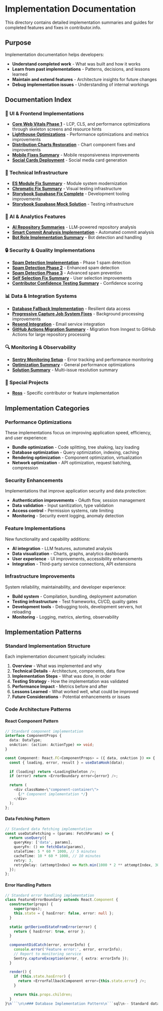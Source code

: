 # Implementation Documentation

This directory contains detailed implementation summaries and guides for completed features and fixes in contributor.info.

## Purpose

Implementation documentation helps developers:
- **Understand completed work** - What was built and how it works
- **Learn from past implementations** - Patterns, decisions, and lessons learned
- **Maintain and extend features** - Architecture insights for future changes
- **Debug implementation issues** - Understanding of internal workings

## Documentation Index

### 🎨 UI & Frontend Implementations
- **[Core Web Vitals Phase 1](./core-web-vitals-phase1.md)** - LCP, CLS, and performance optimizations through skeleton screens and resource hints
- **[Lighthouse Optimizations](./LIGHTHOUSE_OPTIMIZATIONS.md)** - Performance optimizations and metrics improvements
- **[Distribution Charts Restoration](./distribution-charts-restoration.md)** - Chart component fixes and improvements
- **[Mobile Fixes Summary](./MOBILE_FIXES_SUMMARY.md)** - Mobile responsiveness improvements
- **[Social Cards Deployment](./social-cards-deployment.md)** - Social media card generation

### 🔧 Technical Infrastructure
- **[ES Module Fix Summary](./es-module-fix-summary.md)** - Module system modernization
- **[Chromatic Fix Summary](./chromatic-fix-summary.md)** - Visual testing infrastructure
- **[Storybook Supabase Fix Complete](./storybook-supabase-fix-complete.md)** - Development tooling improvements
- **[Storybook Supabase Mock Solution](./storybook-supabase-mock-solution.md)** - Testing infrastructure

### 🤖 AI & Analytics Features
- **[AI Repository Summaries](./ai-repository-summaries.md)** - LLM-powered repository analysis
- **[Smart Commit Analysis Implementation](./smart-commit-analysis-implementation.md)** - Automated commit analysis
- **[Bot Role Implementation Summary](./bot-role-implementation-summary.md)** - Bot detection and handling

### 🔒 Security & Quality Implementations
- **[Spam Detection Implementation](./spam-detection-implementation.md)** - Phase 1 spam detection
- **[Spam Detection Phase 2](./spam-detection-phase2.md)** - Enhanced spam detection
- **[Spam Detection Phase 3](./spam-detection-phase3.md)** - Advanced spam prevention
- **[Self Selection Fix Summary](./self-selection-fix-summary.md)** - User selection improvements
- **[Contributor Confidence Testing Summary](./contributor-confidence-testing-summary.md)** - Confidence scoring

### 📊 Data & Integration Systems
- **[Database Fallback Implementation](./database-fallback-implementation.md)** - Resilient data access
- **[Progressive Capture Job System Fixes](./progressive-capture-job-system-fixes.md)** - Background processing improvements
- **[Resend Integration](./resend-integration.md)** - Email service integration
- **[GitHub Actions Migration Summary](./github-actions-migration-summary.md)** - Migration from Inngest to GitHub Actions for large repository processing

### 🔍 Monitoring & Observability
- **[Sentry Monitoring Setup](./sentry-monitoring-setup.md)** - Error tracking and performance monitoring
- **[Optimization Summary](./optimization-summary.md)** - General performance optimizations
- **[Solution Summary](./solution-summary.md)** - Multi-issue resolution summary

### 📝 Special Projects
- **[Ross](./ross.md)** - Specific contributor or feature implementation

## Implementation Categories

### Performance Optimizations
These implementations focus on improving application speed, efficiency, and user experience:

- **Bundle optimization** - Code splitting, tree shaking, lazy loading
- **Database optimization** - Query optimization, indexing, caching
- **Rendering optimization** - Component optimization, virtualization
- **Network optimization** - API optimization, request batching, compression

### Security Enhancements
Implementations that improve application security and data protection:

- **Authentication improvements** - OAuth flow, session management
- **Data validation** - Input sanitization, type validation
- **Access control** - Permission systems, rate limiting
- **Monitoring** - Security event logging, anomaly detection

### Feature Implementations
New functionality and capability additions:

- **AI integration** - LLM features, automated analysis
- **Data visualization** - Charts, graphs, analytics dashboards
- **User experience** - UI improvements, accessibility enhancements
- **Integration** - Third-party service connections, API extensions

### Infrastructure Improvements
System reliability, maintainability, and developer experience:

- **Build system** - Compilation, bundling, deployment automation
- **Testing infrastructure** - Test frameworks, CI/CD, quality gates
- **Development tools** - Debugging tools, development servers, hot reloading
- **Monitoring** - Logging, metrics, alerting, observability

## Implementation Patterns

### Standard Implementation Structure

Each implementation document typically includes:

1. **Overview** - What was implemented and why
2. **Technical Details** - Architecture, components, data flow
3. **Implementation Steps** - What was done, in order
4. **Testing Strategy** - How the implementation was validated
5. **Performance Impact** - Metrics before and after
6. **Lessons Learned** - What worked well, what could be improved
7. **Future Considerations** - Potential enhancements or issues

### Code Architecture Patterns

#### React Component Pattern
```typescript
// Standard component implementation
interface ComponentProps {
  data: DataType;
  onAction: (action: ActionType) => void;
}

const Component: React.FC<ComponentProps> = ({ data, onAction }) => {
  const { loading, error, result } = useDataHook(data);
  
  if (loading) return <LoadingSkeleton />;
  if (error) return <ErrorBoundary error={error} />;
  
  return (
    <div className=\"component-container\">
      {/* Component implementation */}
    </div>
  );
};
```

#### Data Fetching Pattern
```typescript
// Standard data fetching implementation
const useDataFetching = (params: FetchParams) => {
  return useQuery({
    queryKey: ['data', params],
    queryFn: () => fetchData(params),
    staleTime: 5 * 60 * 1000, // 5 minutes
    cacheTime: 10 * 60 * 1000, // 10 minutes
    retry: 3,
    retryDelay: (attemptIndex) => Math.min(1000 * 2 ** attemptIndex, 30000)
  });
};
```

#### Error Handling Pattern
```typescript
// Standard error handling implementation
class FeatureErrorBoundary extends React.Component {
  constructor(props) {
    super(props);
    this.state = { hasError: false, error: null };
  }
  
  static getDerivedStateFromError(error) {
    return { hasError: true, error };
  }
  
  componentDidCatch(error, errorInfo) {
    console.error('Feature error:', error, errorInfo);
    // Report to monitoring service
    Sentry.captureException(error, { extra: errorInfo });
  }
  
  render() {
    if (this.state.hasError) {
      return <ErrorFallbackComponent error={this.state.error} />;
    }
    
    return this.props.children;
  }
}\n```\n\n### Database Implementation Pattern\n```sql\n-- Standard database implementation\n-- 1. Create tables with proper indexes\nCREATE TABLE feature_data (\n  id SERIAL PRIMARY KEY,\n  user_id UUID REFERENCES users(id),\n  data JSONB NOT NULL,\n  created_at TIMESTAMP WITH TIME ZONE DEFAULT NOW(),\n  updated_at TIMESTAMP WITH TIME ZONE DEFAULT NOW()\n);\n\n-- 2. Add indexes for performance\nCREATE INDEX idx_feature_data_user_id ON feature_data(user_id);\nCREATE INDEX idx_feature_data_created_at ON feature_data(created_at);\n\n-- 3. Add RLS policies for security\nALTER TABLE feature_data ENABLE ROW LEVEL SECURITY;\nCREATE POLICY \"Users can view their own data\" ON feature_data\n  FOR SELECT USING (auth.uid() = user_id);\n```\n\n## Quality Standards\n\n### Code Quality\n- **TypeScript strict mode** - Full type safety\n- **ESLint compliance** - Code style consistency\n- **Test coverage** - Minimum 80% coverage for new features\n- **Documentation** - Comprehensive inline and external docs\n\n### Performance Standards\n- **Load time** - <3 seconds for initial page load\n- **Bundle size** - <500KB for main bundle\n- **Memory usage** - No memory leaks in long-running sessions\n- **Database queries** - <100ms for common queries\n\n### Security Standards\n- **Input validation** - All user inputs validated\n- **Authentication** - Proper session management\n- **Authorization** - Principle of least privilege\n- **Data protection** - Encryption at rest and in transit\n\n### User Experience Standards\n- **Accessibility** - WCAG 2.1 AA compliance\n- **Responsive design** - Mobile-first approach\n- **Loading states** - Clear feedback for all operations\n- **Error handling** - User-friendly error messages\n\n## Implementation Review Process\n\n### Pre-Implementation\n1. **Requirements review** - Clear acceptance criteria\n2. **Architecture review** - Technical design approval\n3. **Security review** - Security implications assessment\n4. **Performance review** - Performance impact analysis\n\n### During Implementation\n1. **Code review** - Peer review of all changes\n2. **Testing review** - Test coverage and quality\n3. **Documentation review** - Documentation completeness\n4. **Integration testing** - End-to-end functionality\n\n### Post-Implementation\n1. **Performance monitoring** - Metrics collection and analysis\n2. **Error monitoring** - Error rates and patterns\n3. **User feedback** - Usage patterns and satisfaction\n4. **Maintenance planning** - Future maintenance needs\n\n## Maintenance & Updates\n\n### Regular Maintenance Tasks\n- **Dependency updates** - Security patches and version updates\n- **Performance monitoring** - Ongoing performance analysis\n- **Bug fixes** - Issue resolution and quality improvements\n- **Documentation updates** - Keeping docs current with changes\n\n### Long-term Maintenance\n- **Architecture evolution** - System design improvements\n- **Technology upgrades** - Framework and tool upgrades\n- **Feature deprecation** - Removing outdated functionality\n- **Knowledge transfer** - Team knowledge sharing\n\n## Related Documentation\n\n- [Features Documentation](../features/) - Feature specifications and requirements\n- [Setup Documentation](../setup/) - Implementation environment setup\n- [Testing Documentation](../testing/) - Testing strategies and tools\n- [Postmortem Reports](../postmortem/) - Implementation failure analysis\n\n---\n\n**Implementation Philosophy**: Build it right the first time, but be prepared to iterate based on real-world usage and feedback.